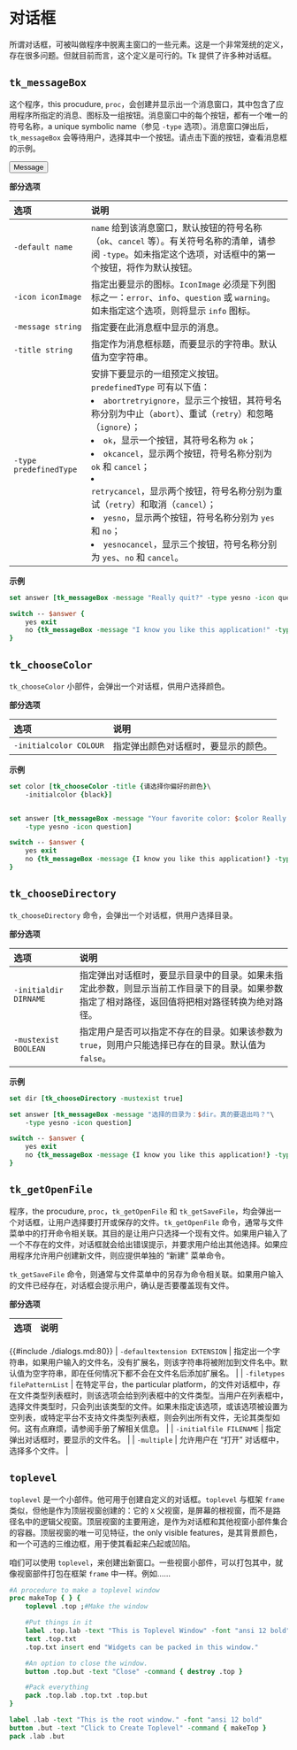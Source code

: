 # 对话框

所谓对话框，可被叫做程序中脱离主窗口的一些元素。这是一个非常笼统的定义，存在很多问题。但就目前而言，这个定义是可行的。Tk 提供了许多种对话框。


## `tk_messageBox`

这个程序，this procudure, `proc`，会创建并显示出一个消息窗口，其中包含了应用程序所指定的消息、图标及一组按钮。消息窗口中的每个按钮，都有一个唯一的符号名称，a unique symbolic name（参见 `-type` 选项）。消息窗口弹出后，`tk_messageBox` 会等待用户，选择其中一个按钮。请点击下面的按钮，查看消息框的示例。


<input type="button" value="Message" onClick="alert('This is a message box')" />



**部分选项**

| 选项 | 说明 |
| :-- | :-- |
| `-default name` | `name` 给到该消息窗口，默认按钮的符号名称（`ok`、`cancel` 等）。有关符号名称的清单，请参阅 `-type`。如未指定这个选项，对话框中的第一个按钮，将作为默认按钮。 |
| `-icon iconImage` | 指定出要显示的图标。`IconImage` 必须是下列图标之一：`error`、`info`、`question` 或 `warning`。如未指定这个选项，则将显示 `info` 图标。 |
| `-message string` | 指定要在此消息框中显示的消息。 |
| `-title string` | 指定作为消息框标题，而要显示的字符串。默认值为空字符串。 |
| `-type predefinedType` | 安排下要显示的一组预定义按钮。`predefinedType` 可有以下值：<br /><li> `abortretryignore`，显示三个按钮，其符号名称分别为中止（`abort`）、重试（`retry`）和忽略（`ignore`）；</li><li> `ok`，显示一个按钮，其符号名称为 `ok`；</li><li> `okcancel`，显示两个按钮，符号名称分别为 `ok` 和 `cancel`；<li></li> `retrycancel`，显示两个按钮，符号名称分别为重试（`retry`）和取消（`cancel`）；</li><li> `yesno`，显示两个按钮，符号名称分别为 `yes` 和 `no`；</li><li> `yesnocancel`，显示三个按钮，符号名称分别为 `yes`、`no` 和 `cancel`。</li> |


**示例**


```tcl
set answer [tk_messageBox -message "Really quit?" -type yesno -icon question]

switch -- $answer {
    yes exit
    no {tk_messageBox -message "I know you like this application!" -type ok}
}
```


## `tk_chooseColor`


`tk_chooseColor` 小部件，会弹出一个对话框，供用户选择颜色。


**部分选项**


| 选项 | 说明 |
| :-- | :-- |
| `-initialcolor COLOUR` | 指定弹出颜色对话框时，要显示的颜色。 |


**示例**

```tcl
set color [tk_chooseColor -title {请选择你偏好的颜色}\
    -initialcolor {black}]


set answer [tk_messageBox -message "Your favorite color: $color Really quit?"\
    -type yesno -icon question]

switch -- $answer {
    yes exit
    no {tk_messageBox -message {I know you like this application!} -type ok}
}
```


## `tk_chooseDirectory`


`tk_chooseDirectory` 命令，会弹出一个对话框，供用户选择目录。


**部分选项**

| 选项 | 说明 |
| :-- | :-- |
| `-initialdir DIRNAME` | 指定弹出对话框时，要显示目录中的目录。如果未指定此参数，则显示当前工作目录下的目录。如果参数指定了相对路径，返回值将把相对路径转换为绝对路径。 |
| `-mustexist BOOLEAN` | 指定用户是否可以指定不存在的目录。如果该参数为 `true`，则用户只能选择已存在的目录。默认值为 `false`。 |


**示例**

```tcl
set dir [tk_chooseDirectory -mustexist true]

set answer [tk_messageBox -message "选择的目录为：$dir。真的要退出吗？"\
    -type yesno -icon question]

switch -- $answer {
    yes exit
    no {tk_messageBox -message {I know you like this application!} -type ok}
}
```

## `tk_getOpenFile`


程序，the procudure, `proc`，`tk_getOpenFile` 和 `tk_getSaveFile`，均会弹出一个对话框，让用户选择要打开或保存的文件。`tk_getOpenFile` 命令，通常与文件菜单中的打开命令相关联。其目的是让用户只选择一个现有文件。如果用户输入了一个不存在的文件，对话框就会给出错误提示，并要求用户给出其他选择。如果应用程序允许用户创建新文件，则应提供单独的 “新建” 菜单命令。

`tk_getSaveFile` 命令，则通常与文件菜单中的另存为命令相关联。如果用户输入的文件已经存在，对话框会提示用户，确认是否要覆盖现有文件。


**部分选项**


| 选项 | 说明 |
| :-- | :-- |
{{#include ./dialogs.md:80}}
| `-defaultextension EXTENSION` | 指定出一个字符串，如果用户输入的文件名，没有扩展名，则该字符串将被附加到文件名中。默认值为空字符串，即在任何情况下都不会在文件名后添加扩展名。 |
| `-filetypes filePatternList` | 在特定平台，the particular platform，的文件对话框中，存在文件类型列表框时，则该选项会给到列表框中的文件类型。当用户在列表框中，选择文件类型时，只会列出该类型的文件。如果未指定该选项，或该选项被设置为空列表，或特定平台不支持文件类型列表框，则会列出所有文件，无论其类型如何。这有点麻烦，请参阅手册了解相关信息。 |
| `-initialfile FILENAME` | 指定弹出对话框时，要显示的文件名。 |
| `-multiple` | 允许用户在 “打开” 对话框中，选择多个文件。 |


## `toplevel`

`toplevel` 是一个小部件。他可用于创建自定义的对话框。`toplevel` 与框架 `frame` 类似，但他是作为顶层视窗创建的：它的 `X` 父视窗，是屏幕的根视窗，而不是路径名中的逻辑父视窗。顶层视窗的主要用途，是作为对话框和其他视窗小部件集合的容器。顶层视窗的唯一可见特征，the only visible features，是其背景颜色，和一个可选的三维边框，用于使其看起来凸起或凹陷。


咱们可以使用 `toplevel`，来创建出新窗口。一些视窗小部件，可以打包其中，就像视窗部件打包在框架 `frame` 中一样。例如......


```tcl
#A procedure to make a toplevel window
proc makeTop { } {
    toplevel .top ;#Make the window

    #Put things in it
    label .top.lab -text "This is Toplevel Window" -font "ansi 12 bold"
    text .top.txt
    .top.txt insert end "Widgets can be packed in this window."

    #An option to close the window.
    button .top.but -text "Close" -command { destroy .top }

    #Pack everything
    pack .top.lab .top.txt .top.but
}

label .lab -text "This is the root window." -font "ansi 12 bold"
button .but -text "Click to Create Toplevel" -command { makeTop }
pack .lab .but
```
